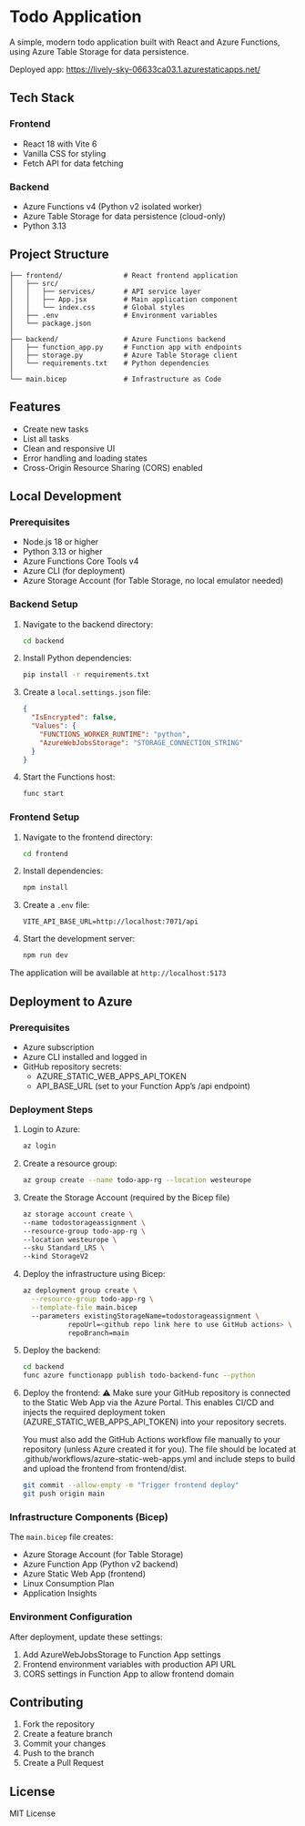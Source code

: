 # Todo Application

A simple, modern todo application built with React and Azure Functions, using Azure Table Storage for data persistence.

Deployed app: https://lively-sky-06633ca03.1.azurestaticapps.net/

## Tech Stack

### Frontend
- React 18 with Vite 6
- Vanilla CSS for styling
- Fetch API for data fetching

### Backend
- Azure Functions v4  (Python v2 isolated worker)
- Azure Table Storage for data persistence (cloud-only)
- Python 3.13 

## Project Structure

```
├── frontend/               # React frontend application
│   ├── src/
│   │   ├── services/       # API service layer
│   │   ├── App.jsx         # Main application component
│   │   └── index.css       # Global styles
│   ├── .env                # Environment variables
│   └── package.json
│
├── backend/                # Azure Functions backend
│   ├── function_app.py     # Function app with endpoints
│   ├── storage.py          # Azure Table Storage client
│   └── requirements.txt    # Python dependencies
│
└── main.bicep              # Infrastructure as Code
```

## Features
- Create new tasks
- List all tasks
- Clean and responsive UI
- Error handling and loading states
- Cross-Origin Resource Sharing (CORS) enabled

## Local Development

### Prerequisites
- Node.js 18 or higher
- Python 3.13 or higher
- Azure Functions Core Tools v4
- Azure CLI (for deployment)
- Azure Storage Account (for Table Storage, no local emulator needed)

### Backend Setup

1. Navigate to the backend directory:
   ```bash
   cd backend
   ```

2. Install Python dependencies:
   ```bash
   pip install -r requirements.txt
   ```

3. Create a `local.settings.json` file:
   ```json
   {
     "IsEncrypted": false,
     "Values": {
       "FUNCTIONS_WORKER_RUNTIME": "python",
       "AzureWebJobsStorage": "STORAGE_CONNECTION_STRING"
     }
   }
   ```

4. Start the Functions host:
   ```bash
   func start
   ```

### Frontend Setup

1. Navigate to the frontend directory:
   ```bash
   cd frontend
   ```

2. Install dependencies:
   ```bash
   npm install
   ```

3. Create a `.env` file:
   ```
   VITE_API_BASE_URL=http://localhost:7071/api
   ```

4. Start the development server:
   ```bash
   npm run dev
   ```

The application will be available at `http://localhost:5173`

## Deployment to Azure

### Prerequisites
- Azure subscription
- Azure CLI installed and logged in
- GitHub repository secrets:
   - AZURE_STATIC_WEB_APPS_API_TOKEN
   - API_BASE_URL (set to your Function App’s /api endpoint)


### Deployment Steps

1. Login to Azure:
   ```bash
   az login
   ```

2. Create a resource group:
   ```bash
   az group create --name todo-app-rg --location westeurope
   ```

3. Create the Storage Account (required by the Bicep file)

   ```bash
   az storage account create \
   --name todostorageassignment \
   --resource-group todo-app-rg \
   --location westeurope \
   --sku Standard_LRS \
   --kind StorageV2
   ```

3. Deploy the infrastructure using Bicep:
   ```bash
   az deployment group create \
     --resource-group todo-app-rg \
     --template-file main.bicep
     --parameters existingStorageName=todostorageassignment \
              repoUrl=<github repo link here to use GitHub actions> \
              repoBranch=main
   ```

4. Deploy the backend:
   ```bash
   cd backend
   func azure functionapp publish todo-backend-func --python
   ```

5. Deploy the frontend:
   ⚠️ Make sure your GitHub repository is connected to the Static Web App via the Azure Portal. This enables CI/CD and injects the required deployment token (AZURE_STATIC_WEB_APPS_API_TOKEN) into your repository secrets.
   
   You must also add the GitHub Actions workflow file manually to your repository (unless Azure created it for you). The file should be located at .github/workflows/azure-static-web-apps.yml and include steps to build and upload the frontend from frontend/dist.

   ```bash
   git commit --allow-empty -m "Trigger frontend deploy"
   git push origin main
   ```

### Infrastructure Components (Bicep)

The `main.bicep` file creates:
- Azure Storage Account (for Table Storage)
- Azure Function App (Python v2 backend)
- Azure Static Web App (frontend)
- Linux Consumption Plan
- Application Insights


### Environment Configuration

After deployment, update these settings:
1. Add AzureWebJobsStorage to Function App settings
2. Frontend environment variables with production API URL
3. CORS settings in Function App to allow frontend domain

## Contributing

1. Fork the repository
2. Create a feature branch
3. Commit your changes
4. Push to the branch
5. Create a Pull Request

## License

MIT License